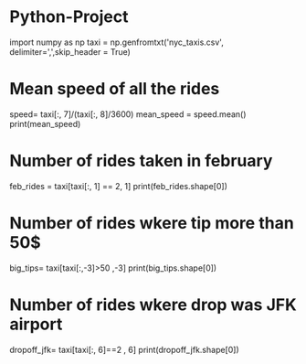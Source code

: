 # Python-Project



import numpy as np
taxi = np.genfromtxt('nyc_taxis.csv', delimiter=',',skip_header = True)



# Mean speed of all the rides

speed= taxi[:, 7]/(taxi[:, 8]/3600)
mean_speed = speed.mean()
print(mean_speed)



# Number of rides taken in february

feb_rides = taxi[taxi[:, 1] == 2, 1]
print(feb_rides.shape[0])



# Number of rides wkere tip more than 50$

big_tips= taxi[taxi[:,-3]>50 ,-3]
print(big_tips.shape[0])



# Number of rides wkere drop was JFK airport

dropoff_jfk= taxi[taxi[:, 6]==2 , 6]
print(dropoff_jfk.shape[0])
